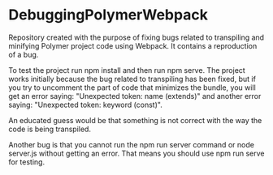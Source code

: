 # DebuggingPolymerWebpack
Repository created with the purpose of fixing bugs related to transpiling and minifying Polymer project code using Webpack. It contains a reproduction of a bug.

To test the project run npm install and then run npm serve. The project works initially because the bug related to transpiling has been fixed, but if you try to uncomment the part of code that minimizes the bundle, you will get an error saying: "Unexpected token: name (extends)" and another error saying: "Unexpected token: keyword (const)".

An educated guess would be that something is not correct with the way the code is being transpiled.

Another bug is that you cannot run the npm run server command or node server.js without getting an error. That means you should use npm run serve for testing.
